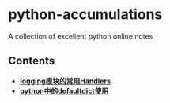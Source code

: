 # python-accumulations
A collection of excellent python online notes

## Contents
- [__logging模块的常用Handlers__](https://blog.csdn.net/wangpengfei163/article/details/80423863?utm_medium=distribute.pc_relevant.none-task-blog-baidujs_title-0&spm=1001.2101.3001.4242)
- [__python中的defaultdict使用__](https://github.com/rentainhe/python-accumulations/issues/1)
